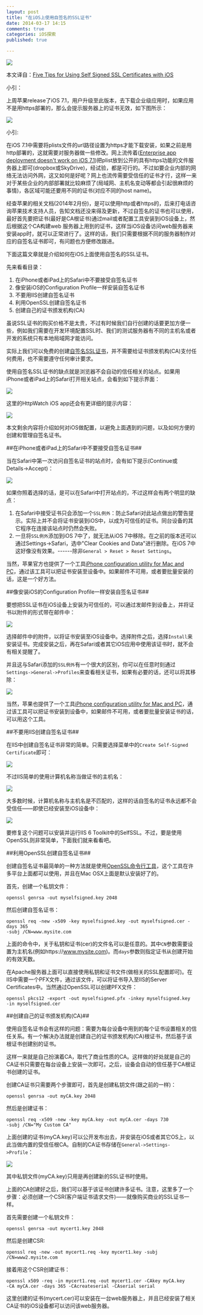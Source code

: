 ```yaml
---
layout: post
title: "在iOS上使用自签名的SSL证书"
date: 2014-03-17 14:15
comments: true
categories: iOS探索
published: true

---
```


![](/images/2014/03/09.png)

<!--more-->

本文译自：[Five Tips for Using Self Signed SSL Certificates with iOS](http://blog.httpwatch.com/2013/12/12/five-tips-for-using-self-signed-ssl-certificates-with-ios/)

小引：

上周苹果release了iOS 7.1，用户升级至此版本，去下载企业级应用时，如果应用不是用https部署的，那么会提示服务器上的证书无效，如下图所示：

![](/images/2014/03/11.PNG)

小引:

在iOS 7.1中需要将plists文件的url路径设置为https才能下载安装，如果之前是用http部署的，这就需要对服务器做一些修改。网上流传着([Enterprise app deployment doesn't work on iOS 7.1](http://stackoverflow.com/questions/20276907/enterprise-app-deployment-doesnt-work-on-ios-7-1/22325916#22325916))把plist放到公开的具有https功能的文件服务器上即可(dropbox或SkyDrive)，经试验，都是可行的。不过如要企业内部的网络无法访问外网，这又如何是好呢？网上也流传需要受信任的证书才行，这样一来对于某些企业的内部部署就比较麻烦了(局域网、主机名变动等都会引起很麻烦的事情)，各区域可能还要用不同的证书(对应不同的host name)。

经查苹果的相关文档(2014年2月份)，是可以使用http或者https的，后来打电话咨询苹果技术支持人员，告知文档还没来得及更新，不过自签名的证书也可以使用，最好首先要把证书(最好是CA根证书)通过mail或者配置工具安装到iOS设备上，然后根据这个CA构建web 服务器上用到的证书，这样当iOS设备访问web服务器来安装app时，就可以正常进行了。这样的话，我们只需要根据不同的服务器制作对应的自签名证书即可，有问题也方便修改跟进。

下面这篇文章就是介绍如何在iOS上面使用自签名的SSL证书。

先来看看目录：

1. 在iPhone或者iPad上的Safari中不要接受自签名证书
2. 像安装iOS的Configuration Profile一样安装自签名证书
3. 不要用IIS创建自签名证书
4. 利用OpenSSL创建自签名证书
5. 创建自己的证书颁发机构(CA)

虽说SSL证书的购买价格不是太贵，不过有时候我们自行创建的话要更加方便一些，例如我们需要在开发环境配置SSL时、我们的测试服务器有不同的主机名或者开发的系统只有本地局域网才能访问。

实际上我们可以免费的创建[自签名SSL证书](http://en.wikipedia.org/wiki/Self-signed_certificate)，并不需要给证书颁发机构(CA)支付任何费用，也不需要遵守任何审计要求。

使用自签名SSL证书的缺点就是浏览器不会自动的信任相关的站点。如果用iPhone或者iPad上的Safari打开相关站点，会看到如下提示界面：

![](/images/2014/03/01.png)

这里的HttpWatch iOS app还会有更详细的提示内容：

![](/images/2014/03/02.png)

本文剩余内容将介绍如何对iOS做配置，以避免上面遇到的问题，以及如何方便的创建和管理自签名证书。

##在iPhone或者iPad上的Safari中不要接受自签名证书##

当在Safari中第一次访问自签名证书的站点时，会有如下提示(Continue或Details->Accept)：

![](/images/2014/03/03.png)

如果你照着选择的话，是可以在Safari中打开站点的，不过这样会有两个明显的缺点：

1. 在Safari中接受证书只会添加一个`SSL例外`：防止Safari对此站点做出的警告提示。实际上并不会将证书安装到iOS中，以成为可信任的证书。同台设备的其它程序在连接该站点时仍然会失败。
2. 一旦将`SSL例外`添加到iOS 7中了，就无法从iOS 7中移除。在之前的版本还可以通过Settings->Safari，选中"Clear Cookies and Data"进行删除。在iOS 7中这好像没有效果。------除非`General > Reset > Reset Settings`。

当然，苹果官方也提供了一个工具[iPhone configuration utility for Mac and PC](http://support.apple.com/downloads/#iphone%20configuration%20utility)，通过该工具可以把证书安装至设备中。如果邮件不可用，或者要批量安装的话，这是一个好方法。


##像安装iOS的Configuration Profile一样安装自签名证书##

要想把SSL证书在iOS设备上安装为可信任的，可以通过发邮件到设备上，并将证书以附件的形式带在邮件中：

![](/images/2014/03/04.png)

选择邮件中的附件，以将证书安装至iOS设备中。选择附件之后，选择`Install`来安装证书。完成安装之后，再在Safari或者其它iOS应用中使用该证书时，就不会有相关提醒了。

并且这与Safari添加的`SSL例外`有一个很大的区别，你可以在任意时刻通过`Settings->General->Profiles`来查看相关证书，如果有必要的话，还可以将其移除：

![](/images/2014/03/05.png)

当然，苹果也提供了一个工具[iPhone configuration utility for Mac and PC](http://support.apple.com/downloads/#iphone%20configuration%20utility)，通过该工具可以把证书安装到设备中，如果邮件不可用，或者要批量安装证书的话，可以用这个工具。

##不要用IIS创建自签名证书##

在IIS中创建自签名证书非常的简单。只需要选择菜单中的`Create Self-Signed Certificate`即可：

![](/images/2014/03/06.png)

不过IIS简单的使用计算机名称当做证书的主机名：

![](/images/2014/03/07.png)

大多数时候，计算机名称与主机名是不匹配的，这样的话自签名的证书永远都不会受信任——即使已经安装至iOS设备中：

![](/images/2014/03/08.png)

要修复这个问题可以安装并运行IIS 6 Toolkit中的SelfSSL。不过，要是使用OpenSSL则非常简单，下面我们就来看看吧。

##利用OpenSSL创建自签名证书##

创建自签名证书最简单的一种方法就是使用[OpenSSL命令行工具](http://www.openssl.org/related/binaries.html)，这个工具在许多平台上面都可以使用，并且在Mac OSX上面是默认安装好了的。

首先，创建一个私钥文件：

```
openssl genrsa -out myselfsigned.key 2048
```

然后创建自签名证书：

```
openssl req -new -x509 -key myselfsigned.key -out myselfsigned.cer -days 365
-subj /CN=www.mysite.com
```

上面的命令中，关于私钥和证书(cer)的文件名可以是任意的。其中`CN`参数需要设置为主机名(例如https://www.mysite.com)。而`days`参数则指定证书从创建开始的有效天数。

在Apache服务器上面可以直接使用私钥和证书文件(做相关的SSL配置即可)。在IIS中需要一个PFX文件，通过该文件，可以将证书导入至IIS的Server Certificates中。当然通过OpenSSL可以创建PFX文件：

```
openssl pkcs12 -export -out myselfsigned.pfx -inkey myselfsigned.key
-in myselfsigned.cer
```

##创建自己的证书颁发机构(CA)##

使用自签名证书会有这样的问题：需要为每台设备中用到的每个证书设置相关的信任关系。有一个解决办法就是创建自己的证书颁发机构(CA)根证书，然后基于该根证书创建别的证书。

这样一来就是自己扮演着CA，取代了商业性质的CA。这样做的好处就是自己的CA证书只需要在每台设备上安装一次即可。之后，设备会自动的信任基于CA根证书创建的证书。

创建CA证书只需要两个步骤即可，首先是创建私钥文件(跟之前的一样)：

```
openssl genrsa -out myCA.key 2048
```

然后是创建证书：

```
openssl req -x509 -new -key myCA.key -out myCA.cer -days 730
-subj /CN="My Custom CA"
```

上面创建的证书(myCA.key)可以公开发布出去，并安装在iOS或者其它OS上，以此当做内置的受信任根CA。自制的CA证书存储在`General->Settings->Profile`：

![](/images/2014/03/10.png)

其中私钥文件(myCA.key)只用是再创建新的SSL证书时使用。

上面的CA创建好之后，我们可以基于该证书创建许多证书。注意，这里多了一个步骤：必须创建一个CSR(客户端证书请求文件)——就像购买商业的SSL证书一样。

首先需要创建一个私钥文件：

```
openssl genrsa -out mycert1.key 2048
```

然后是创建CSR:

```
openssl req -new -out mycert1.req -key mycert1.key -subj /CN=www2.mysite.com
```

接着用这个CSR创建证书：

```
openssl x509 -req -in mycert1.req -out mycert1.cer -CAkey myCA.key
-CA myCA.cer -days 365 -CAcreateserial -CAserial serial
```

这里创建的证书(mycert.cer)可以安装在一台web服务器上，并且已经安装了相关CA证书的iOS设备都可以访问该web服务器。
